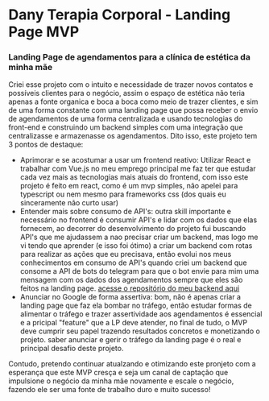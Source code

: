 # Dany Terapia Corporal - Landing Page MVP

### Landing Page de agendamentos para a clínica de estética da minha mãe
Criei esse projeto com o intuito e necessidade de trazer novos contatos e possíveis clientes para o negócio, assim o espaço de estética não teria apenas a fonte organica e boca a boca como meio de trazer clientes, e sim de uma forma constante com uma landing page que possa receber o envio de agendamentos de uma forma centralizada e usando tecnologias do front-end e construindo um backend simples com uma integração que centralizasse e armazenasse os agendamentos. Dito isso, este projeto tem 3 pontos de destaque:

+ Aprimorar e se acostumar a usar um frontend reativo: Utilizar React e trabalhar com Vue.js no meu emprego principal me faz ter que estudar cada vez mais as tecnologias mais atuais do frontend, com isso este projeto é feito em react, como é um mvp simples, não apelei para typescript ou nem mesmo para frameworks css (dos quais eu sinceramente não curto usar)
+ Entender mais sobre consumo de API's: outra skill importante e necessário no frontend é consumir API's e lidar com os dados que elas fornecem, ao decorrer do desenvolvimento do projeto fui buscando API's que me ajudassem a nao precisar criar um backend, mas logo me vi tendo que aprender (e isso foi ótimo) a criar um backend com rotas para realizar as ações que eu precisava, então evolui nos meus conhecimentos em consumo de API's quando criei um backend que consome a API de bots do telegram para que o bot envie para mim uma mensagem com os dados dos agendamentos sempre que eles são feitos na landing page. [acesse o repositório do meu backend aqui](https://github.com/thomas-almeida/nino-scheduler)
+ Anunciar no Google de forma assertiva: bom, não é apenas criar a landing page que faz ela bombar no tráfego, então estudar formas de alimentar o tráfego e trazer assertividade aos agendamentos é essencial e a pricipal "feature" que a LP deve atender, no final de tudo, o MVP deve cumprir seu papel trazendo resultados concretos e monetizando o projeto. saber anunciar e gerir o tráfego da landing page é o real e principal desafio deste projeto.

Contudo, pretendo continuar atualzando e otimizando este pronjeto com a esperança que este MVP cresça e seja um canal de captação que impulsione o negócio da minha mãe novamente e escale o negócio, fazendo ele ser uma fonte de trabalho duro e muito sucesso!
